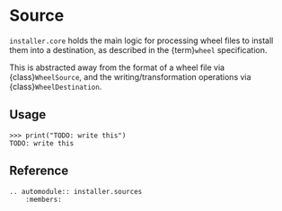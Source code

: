 # Source

`installer.core` holds the main logic for processing wheel files to install them into a destination, as described in the {term}`wheel` specification.

This is abstracted away from the format of a wheel file via {class}`WheelSource`, and the writing/transformation operations via {class}`WheelDestination`.

## Usage

```{doctest}
>>> print("TODO: write this")
TODO: write this
```

## Reference

```{eval-rst}
.. automodule:: installer.sources
    :members:
```
